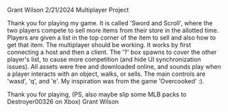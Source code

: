 Grant Wilson
2/21/2024
Multiplayer Project

  Thank you for playing my game. It is called 'Sword and Scroll', where the two players compete to sell more items from their store in the allotted time. Players are given a list in the top corner of the item to sell and also how to get that item. The multiplayer should be working. It works by first connecting a host and then a client. The '?' box spawns to cover the other player's list, to cause more competition (and hide UI synchronization issues). All assets were free and downloaded online, and sounds play when a player interacts with an object, walks, or sells. The main controls are 'wasd', 'q', and 'e'. My inspiration was from the game 'Overcooked' :).

 Thank you for playing,
 (PS, also maybe slip some MLB packs to Destroyer00326 on Xbox)
 Grant Wilson

